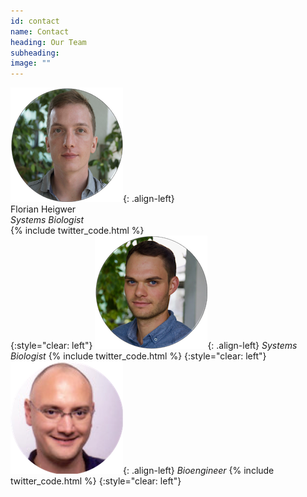 ```yaml
---
id: contact
name: Contact
heading: Our Team
subheading: 
image: ""
---
```


![Person 1](/assets/images/people/flo_small.png){: .align-left}  
Florian Heigwer  
*Systems Biologist*  
{% include twitter_code.html %}  
{:style="clear: left"}
![Person 2](/assets/images/people/chris_small.png){: .align-left}
*Systems Biologist* {% include twitter_code.html %}
{:style="clear: left"}
![Person 3](/assets/images/people/thilo_new_small.png){: .align-left}
*Bioengineer* {% include twitter_code.html %}
{:style="clear: left"}